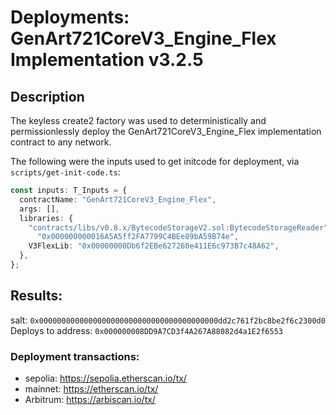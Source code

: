 # Deployments: GenArt721CoreV3_Engine_Flex Implementation v3.2.5

## Description

The keyless create2 factory was used to deterministically and permissionlessly deploy the GenArt721CoreV3_Engine_Flex implementation contract to any network.

The following were the inputs used to get initcode for deployment, via `scripts/get-init-code.ts`:

```typescript
const inputs: T_Inputs = {
  contractName: "GenArt721CoreV3_Engine_Flex",
  args: [],
  libraries: {
    "contracts/libs/v0.8.x/BytecodeStorageV2.sol:BytecodeStorageReader":
      "0x000000000016A5A5ff2FA7799C4BEe89bA59B74e",
    V3FlexLib: "0x00000000Db6f2EBe627260e411E6c973B7c48A62",
  },
};
```

## Results:

salt: `0x0000000000000000000000000000000000000000dd2c761f2bc8be2f6c2300d0`
Deploys to address: `0x000000008DD9A7CD3f4A267A88082d4a1E2f6553`

### Deployment transactions:

- sepolia: https://sepolia.etherscan.io/tx/
- mainnet: https://etherscan.io/tx/
- Arbitrum: https://arbiscan.io/tx/
